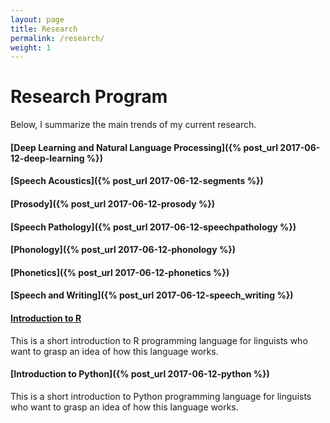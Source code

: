 ```yaml
---
layout: page
title: Research
permalink: /research/
weight: 1
---
```

# Research Program

Below, I summarize the main trends of my current research.

#### [Deep Learning and Natural Language Processing]({% post_url 2017-06-12-deep-learning %})
#### [Speech Acoustics]({% post_url 2017-06-12-segments %})
#### [Prosody]({% post_url 2017-06-12-prosody %})
#### [Speech Pathology]({% post_url 2017-06-12-speechpathology %})
#### [Phonology]({% post_url 2017-06-12-phonology %})
#### [Phonetics]({% post_url 2017-06-12-phonetics %})
#### [Speech and Writing]({% post_url 2017-06-12-speech_writing %})
#### [Introduction to R]({{site.url}}/assets/RIntroCover.pdf)
This is a short introduction to R programming language for linguists who want to grasp an idea of how this language works.
#### [Introduction to Python]({% post_url 2017-06-12-python %})
This is a short introduction to Python programming language for linguists who want to grasp an idea of how this language works.
